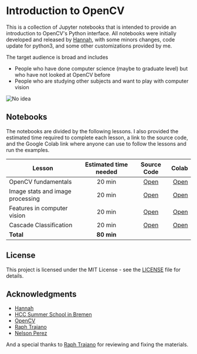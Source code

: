 # Introduction to OpenCV

This is a collection of Jupyter notebooks that is intended to provide an introduction to OpenCV's Python interface. All notebooks were initially developed and released by [Hannah](https://github.com/handee/opencv-gettingstarted), with some minors changes, code update for python3, and some other customizations provided by me.

The target audience is broad and includes

 * People who have done computer science (maybe to graduate level) but who have not looked at OpenCV before
 * People who are studying other subjects and want to play with computer vision

![No idea](https://raw.githubusercontent.com/computationalcore/introduction-to-opencv/master/assets/noidea.jpg "I have no idea")

## Notebooks

The notebooks are divided by the following lessons. 
I also provided the estimated time required to complete each lesson, a link to the source code, and the Google Colab link where anyone can use to follow the lessons and run the examples.


| Lesson        | Estimated time needed | Source Code  | Colab |
| ------------- |:---------------------:| :-----------:| -----:|
| OpenCV fundamentals       | 20 min | [Open](https://github.com/computationalcore/introduction-to-opencv/blob/master/notebooks/1-Fundamentals.ipynb) | [Open](https://colab.research.google.com/github/computationalcore/introduction-to-opencv/blob/master/notebooks/1-Fundamentals.ipynb) |
| Image stats and image processing       | 20 min | [Open](https://github.com/computationalcore/introduction-to-opencv/blob/master/notebooks/2-Image_stats_and_image_processing.ipynb) | [Open](https://colab.research.google.com/github/computationalcore/introduction-to-opencv/blob/master/notebooks/2-Image_stats_and_image_processing.ipynb) |
| Features in computer vision       | 20 min | [Open](https://github.com/computationalcore/introduction-to-opencv/blob/master/notebooks/3-Features.ipynb) | [Open](https://colab.research.google.com/github/computationalcore/introduction-to-opencv/blob/master/notebooks/3-Features.ipynb) |
| Cascade Classification      | 20 min | [Open](https://github.com/computationalcore/introduction-to-opencv/blob/master/notebooks/4-Cascade_classification.ipynb) | [Open](https://colab.research.google.com/github/computationalcore/introduction-to-opencv/blob/master/notebooks/4-Cascade_classification.ipynb) |
| **Total** | **80 min** |  |  |

## License

This project is licensed under the MIT License - see the [LICENSE](LICENSE) file for details.


## Acknowledgments
* [Hannah](https://github.com/handee)
* [HCC Summer School in Bremen](http://hcc.uni-bremen.de/school2016/)
* [OpenCV](https://opencv.org/)
* [Raph Trajano](https://github.com/raphtrajano)
* [Nelson Perez](https://github.com/bilthon)

And a special thanks to [Raph Trajano](https://github.com/raphtrajano) for reviewing and fixing the materials.
